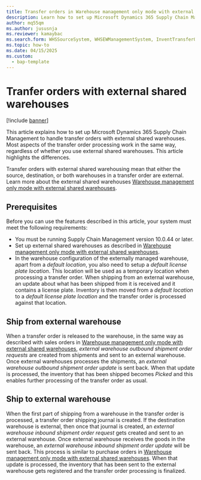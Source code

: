 ```yaml
---
title: Transfer orders in Warehouse management only mode with external shared warehouses
description: Learn how to set up Microsoft Dynamics 365 Supply Chain Management to handle transfer orders when you use external shared warehouses. This article highlights aspects of the transfer orders process that works differently when used to transfer to or from external shared warehouse.
author: mq55qm
ms.author: jususnja
ms.reviewer: kamaybac
ms.search.form: WHSSourceSystem, WHSEWManagementSystem, InventTransferOrder
ms.topic: how-to
ms.date: 04/15/2025
ms.custom: 
  - bap-template
---
```


# Tranfer orders with external shared warehouses

[!include [banner](../includes/banner.md)]

This article explains how to set up Microsoft Dynamics 365 Supply Chain Management to handle transfer orders with external shared warehouses. Most aspects of the transfer order processing work in the same way, regardless of whether you use external shared warehouses. This article highlights the differences.

Transfer orders with external shared warehousing mean that either the source, destination, or both warehouses in a transfer order are external. Learn more about the external shared warehouses [Warehouse management only mode with external shared warehouses](wms-only-mode-external-shared-warehouse.md).

## Prerequisites

Before you can use the features described in this article, your system must meet the following requirements:

- You must be running Supply Chain Management version 10.0.44 or later.
- Set up external shared warehouses as described in [Warehouse management only mode with external shared warehouses](wms-only-mode-external-shared-warehouse.md).
- In the warehouse configuration of the externally managed warehouse, apart from a *default location*, you also need to setup a *default license plate location*. This location will be used as a temporary location when processing a transfer order. When shipping from an external warehouse, an update about what has been shipped from it is received and it contains a license plate. Inventory is then moved from a *default location* to a *default license plate location* and the transfer order is processed against that location.

## Ship from external warehouse

When a transfer order is released to the warehouse, in the same way as described with sales orders in [Warehouse management only mode with external shared warehouses](wms-only-mode-external-shared-warehouse.md), *external warehouse outbound shipment order requests* are created from shipments and sent to an external warehouse. Once external warehouses processes the shipments, an *external warehouse outbound shipment order update* is sent back. When that update is processed, the inventory that has been shipped becomes *Picked* and this enables further processing of the transfer order as usual.

## Ship to external warehouse

When the first part of shipping from a warehouse in the transfer order is processed, a transfer order shipping journal is created. If the destination warehouse is external, then once that journal is created, an *external warehouse inbound shipment order request* gets created and sent to an external warehouse. Once external warehouse receives the goods in the warehouse, an *external warehouse inbound shipment order update* will be sent back. This process is similar to purchase orders in [Warehouse management only mode with external shared warehouses](wms-only-mode-external-shared-warehouse.md). When that update is processed, the inventory that has been sent to the external warehouse gets registered and the transfer order processing is finalized.

